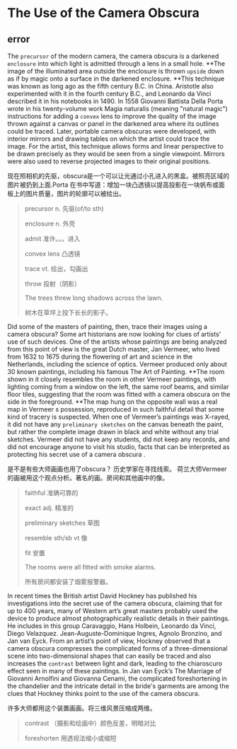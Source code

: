 # The Use of the Camera Obscura

## error

The `precursor` of the modern camera, the camera obscura is a darkened `enclosure` into which light is admitted through a lens in a small hole. **The image of the illuminated area outside the enclosure is thrown `upside` down as if by magic onto a surface in the darkened enclosure. **This technique was known as long ago as the fifth century B.C. in China. Aristotle also experimented with it in the fourth century B.C., and Leonardo da Vinci described it in his notebooks in 1490. In 1558 Giovanni Battista Della Porta wrote in his twenty-volume work Magia naturalis (meaning "natural magic") instructions for adding a `convex` lens to improve the quality of the image thrown against a canvas or panel in the darkened area where its outlines could be traced. Later, portable camera obscuras were developed, with interior mirrors and drawing tables on which the artist could trace the image. For the artist, this technique allows forms and linear perspective to be drawn precisely as they would be seen from a single viewpoint. Mirrors were also used to reverse projected images to their original positions.

现在照相机的先驱，obscura是一个可以让光通过小孔进入的黑盒。被照亮区域的图片被扔到上面.Porta 在书中写道：增加一块凸透镜以提高投影在一块帆布或面板上的图片质量，图片的轮廓可以被绘出。

> precursor n. 先驱(of/to sth)
>
> enclosure n. 外壳
>
> admit 准许。。。进入
>
> convex lens 凸透镜
>
> trace vt. 绘出，勾画出
>
> throw 投射（阴影）
>
> The trees threw long shadows across the lawn.
>
> 树木在草坪上投下长长的影子。

 Did some of the masters of painting, then, trace their images using a camera obscura? Some art historians are now looking for clues of artists' use of such devices. One of the artists whose paintings are being analyzed from this point of view is the great Dutch master, Jan Vermeer, who lived from 1632 to 1675 during the flowering of art and science in the Netherlands, including the science of optics. Vermeer produced only about 30 known paintings, including his famous The Art of Painting. **The room shown in it closely resembles the room in other Vermeer paintings, with lighting coming from a window on the left, the same roof beams, and similar floor tiles, suggesting that the room was fitted with a camera obscura on the side in the foreground. **The map hung on the opposite wall was a real map in Vermeer s possession, reproduced in such faithful detail that some kind of tracery is suspected. When one of Vermeer’s paintings was X-rayed, it did not have any `preliminary sketches` on the canvas beneath the paint, but rather the complete image drawn in black and white without any trial sketches. Vermeer did not have any students, did not keep any records, and did not encourage anyone to visit his studio, facts that can be interpreted as protecting his secret use of a camera obscura .

是不是有些大师画画也用了obscura？ 历史学家在寻找线索。 荷兰大师Vermeer的画被用这个观点分析。著名的画。房间和其他画中的像。

> faithful 准确可靠的
>
> exact adj. 精准的
>
> preliminary sketches 草图
>
> resemble sth/sb vt 像
>
> fit 安置
>
> The rooms were all fitted with smoke alarms.
>
> 所有房间都安装了烟雾报警器。

 In recent times the British artist David Hockney has published his investigations into the secret use of the camera obscura, claiming that for up to 400 years, many of Western art’s great masters probably used the device to produce almost photographically realistic details in their paintings. He includes in this group Caravaggio, Hans Holbein, Leonardo da Vinci, Diego Velazquez. Jean-Auguste-Dominique Ingres, Agnolo Bronzino, and Jan van Eyck. From an artist’s point of view, Hockney observed that a camera obscura compresses the complicated forms of a three-dimensional scene into two-dimensional shapes that can easily be traced and also increases the `contrast` between light and dark, leading to the chiaroscuro effect seen in many of these paintings. In Jan van Eyck’s The Marriage of Giovanni Arnolfini and Giovanna Cenami, the complicated foreshortening in the chandelier and the intricate detail in the bride's garments are among the clues that Hockney thinks point to the use of the camera obscura.

许多大师都用这个装置画画。将三维风景压缩成两维。

> contrast （摄影和绘画中）颜色反差，明暗对比
>
> foreshorten 用透视法缩小或缩短